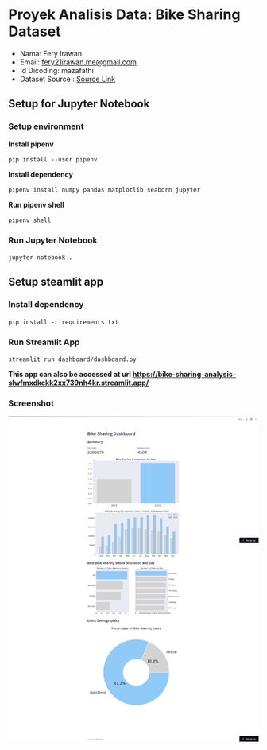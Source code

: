 # Proyek Analisis Data: Bike Sharing Dataset
- Nama: Fery Irawan
- Email: fery21irawan.me@gmail.com
- Id Dicoding: mazafathi
- Dataset Source : [Source Link](https://drive.google.com/file/d/1RaBmV6Q6FYWU4HWZs80Suqd7KQC34diQ/view)

## Setup for Jupyter Notebook

### Setup environment
**Install pipenv**
```
pip install --user pipenv
```
**Install dependency**
```
pipenv install numpy pandas matplotlib seaborn jupyter
```
**Run pipenv shell**
```
pipenv shell
```

### Run Jupyter Notebook
```
jupyter notebook .
```

## Setup steamlit app

### Install dependency
```
pip install -r requirements.txt
```

### Run Streamlit App 
```
streamlit run dashboard/dashboard.py
```

**This app can also be accessed at url https://bike-sharing-analysis-slwfmxdkckk2xx739nh4kr.streamlit.app/**

### Screenshot
![](screenshot.png)